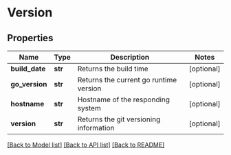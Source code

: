 # Version

## Properties
Name | Type | Description | Notes
------------ | ------------- | ------------- | -------------
**build_date** | **str** | Returns the build time | [optional] 
**go_version** | **str** | Returns the current go runtime version | [optional] 
**hostname** | **str** | Hostname of the responding system | [optional] 
**version** | **str** | Returns the git versioning information | [optional] 

[[Back to Model list]](../README.md#documentation-for-models) [[Back to API list]](../README.md#documentation-for-api-endpoints) [[Back to README]](../README.md)


